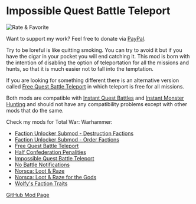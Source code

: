 # Impossible Quest Battle Teleport

![Rate & Favorite](https://i.imgur.com/fVVaDCS.gif)

Want to support my work? Feel free to donate via
[PayPal](paypal.me/echaravolar).

Try to be loreful is like quitting smoking. You can try to avoid it but if you
have the cigar in your pocket you will end catching it. This mod is born with
the intention of disabling the option of teleportation for all the missions and
hunts, so that it is much easier not to fall into the temptation.

If you are looking for something different there is an alternative version
called [Free Quest Battle Teleport](http://steamcommunity.com/sharedfiles/filedetails/?id=1118166368)
in which teleport is free for all missions.

Both mods are compatible with [Instant Quest Battles](https://steamcommunity.com/sharedfiles/filedetails/?id=808802871)
and [Instant Monster Hunting](https://steamcommunity.com/sharedfiles/filedetails/?id=1110660391)
and should not have any compatibility problems except with other mods that do
the same.

Check my mods for Total War: Warhammer:

* [Faction Unlocker Submod - Destruction Factions](http://steamcommunity.com/sharedfiles/filedetails/?id=1105739137)
* [Faction Unlocker Submod - Order Factions](http://steamcommunity.com/sharedfiles/filedetails/?id=1105739425)
* [Free Quest Battle Teleport](http://steamcommunity.com/sharedfiles/filedetails/?id=1118166368)
* [Half Confederation Penalities](http://steamcommunity.com/sharedfiles/filedetails/?id=1132916263)
* [Impossible Quest Battle Teleport](https://steamcommunity.com/sharedfiles/filedetails/?id=1118164395)
* [No Battle Notifications](http://steamcommunity.com/sharedfiles/filedetails/?id=1132916287)
* [Norsca: Loot & Raze](https://steamcommunity.com/sharedfiles/filedetails/?id=1118362434)
* [Norsca: Loot & Raze for the Gods](https://steamcommunity.com/sharedfiles/filedetails/?id=1118471309)
* [Wolfy's Faction Traits](http://steamcommunity.com/sharedfiles/filedetails/?id=1107494226)

[GitHub Mod Page](https://github.com/msolefonte/tww-mods-collection/mods/impossible-quest-battle-teleport)
